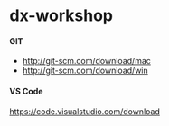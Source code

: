 # dx-workshop

#### GIT
- http://git-scm.com/download/mac
- http://git-scm.com/download/win

#### VS Code
https://code.visualstudio.com/download
